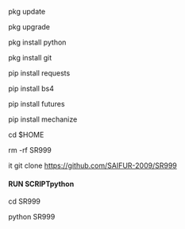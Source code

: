 pkg update

pkg upgrade

pkg install python

pkg install git

pip install requests

pip install bs4

pip install futures

pip install mechanize

cd $HOME

rm -rf SR999

it git clone https://github.com/SAIFUR-2009/SR999

#### RUN SCRIPTpython

cd SR999

python SR999
